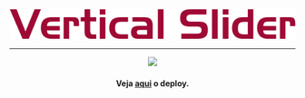 <div align='center'>
<img src='./logo.png'>
<hr>

<img src='./screenshot.gif'>

<h4> Veja <a href='https://maraisaferreira.github.io/vertical-slider/'>aqui</a> o deploy.</h4>

</div>
